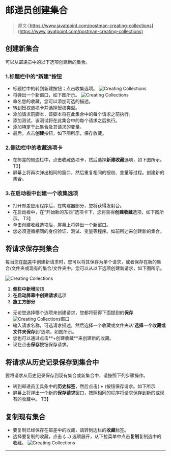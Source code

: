 # 邮递员创建集合

> 原文:[https://www.javatpoint.com/postman-creating-collections](https://www.javatpoint.com/postman-creating-collections)

## 创建新集合

可以从邮递员中的以下选项创建新的集合。

### 1.标题栏中的“新建”按钮

*   标题栏中的转到新建按钮；点击收集选项。
    ![Creating Collections](../Images/2030388eff2cde534e7b4018ed8af486.png)
*   将弹出一个新窗口，如下图所示。
    ![Creating Collections](../Images/36f1782c06e6a7de8ce390ff546a175a.png)
*   命名您的收藏，您可以添加可选的描述。
*   转到授权选项卡并选择授权类型。
*   添加请求前脚本，该脚本将在此集合中的每个请求之前执行。
*   添加测试，该测试将在此集合中的每个请求之后执行。
*   添加特定于此集合及其请求的变量。
*   最后，点击**创建**按钮，如下图所示，保存收藏。

### 2.侧边栏中的收藏选项卡

*   在邮差的侧边栏中，点击收藏选项卡，然后选择**新建收藏**选项，如下图所示。
    T3】
*   屏幕上将再次弹出相同的窗口，然后重复相同的授权、变量等过程。创建新的集合。

### 3.在启动板中创建一个收集选项

*   打开邮差应用程序后，在构建器部分，您将获得发射台。
*   在启动板中，在“开始新的东西”选项卡下，您将获得**创建收藏**选项，如下图所示。
    T3】
*   单击创建收藏选项后，屏幕上将弹出一个新窗口。
*   您必须遵循相同的身份验证、测试、变量等程序。如前所述来创建新的集合。

## 将请求保存到集合

每当您在[邮差](https://www.javatpoint.com/postman)中创建新请求时，您可以将其保存为单个请求，或者保存在新的集合/文件夹或现有的集合/文件夹中。您可以从以下选项创建新请求，如下图所示。

![Creating Collections](../Images/28d77191396503a190a6993da6c0d24d.png)

1.  **侧栏中新增**按钮
2.  **在启动屏幕中创建请求**选项
3.  **施工方部分**

*   无论您选择哪个选项来创建请求，您都将获得下面提到的**保存**
    ![Creating Collections](../Images/b316f3f47d0c07ce4cca2fff10bd4160.png)窗口
*   输入请求名称，可选请求描述，然后选择一个收藏或文件夹从'**选择一个收藏或文件夹保存**到'选项，如图所示。
*   您也可以通过点击**+创建收藏**来创建新的收藏。
*   现在点击**保存**按钮保存请求。

## 将请求从历史记录保存到集合中

要将请求从历史记录保存到现有集合或新集合中，请按照下列步骤操作。

*   转到邮递员工具条中的**历史标签**，然后点击( **+** )按钮保存请求。如下所示:
*   屏幕上将弹出一个新的**保存请求**窗口，按照相同的程序将请求保存到新的或现有的收藏中。
    T3】

## 复制现有集合

*   要复制已经保存在邮差中的收藏，请转到边栏的**收藏**标签。
*   选择要复制的收藏，点击 **(…)** 选项展开，从下拉菜单中点击**复制**复制选中的收藏。
    ![Creating Collections](../Images/f90ce93c1d5771af3f2990821410592e.png)

* * *
